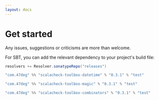 ```yaml
---
layout: docs
---
```


# Get started

Any issues, suggestions or criticisms are more than welcome.

For SBT, you can add the relevant dependency to your project's build file:

[comment]: # (Start Replace)
```scala
resolvers += Resolver.sonatypeRepo("releases")

"com.47deg" %% "scalacheck-toolbox-datetime" % "0.3.1" % "test"

"com.47deg" %% "scalacheck-toolbox-magic" % "0.3.1" % "test"

"com.47deg" %% "scalacheck-toolbox-combinators" % "0.3.1" % "test"
```

[comment]: # (End Replace)